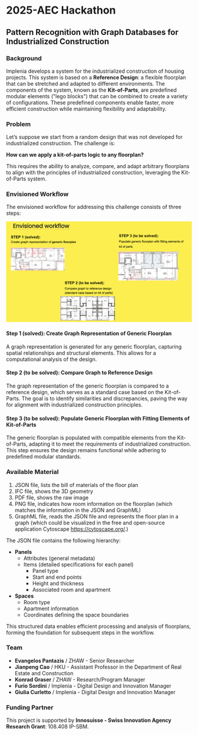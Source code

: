 # 2025-AEC Hackathon

## Pattern Recognition with Graph Databases for Industrialized Construction

### Background
Implenia develops a system for the industrialized construction of housing projects. This system is based on a **Reference Design**: a flexible floorplan that can be stretched and adapted to different environments. The components of the system, known as the **Kit-of-Parts**, are predefined modular elements ("lego blocks") that can be combined to create a variety of configurations. These predefined components enable faster, more efficient construction while maintaining flexibility and adaptability.

### Problem
Let’s suppose we start from a random design that was not developed for industrialized construction. The challenge is: 

**How can we apply a kit-of-parts logic to any floorplan?**

This requires the ability to analyze, compare, and adapt arbitrary floorplans to align with the principles of industrialized construction, leveraging the Kit-of-Parts system.

### Envisioned Workflow
The envisioned workflow for addressing this challenge consists of three steps:

![Envisioned Workflow](images/workflow.png)

#### Step 1 (solved): Create Graph Representation of Generic Floorplan
A graph representation is generated for any generic floorplan, capturing spatial relationships and structural elements. This allows for a computational analysis of the design.

#### Step 2 (to be solved): Compare Graph to Reference Design
The graph representation of the generic floorplan is compared to a reference design, which serves as a standard case based on the Kit-of-Parts. The goal is to identify similarities and discrepancies, paving the way for alignment with industrialized construction principles.

#### Step 3 (to be solved): Populate Generic Floorplan with Fitting Elements of Kit-of-Parts
The generic floorplan is populated with compatible elements from the Kit-of-Parts, adapting it to meet the requirements of industrialized construction. This step ensures the design remains functional while adhering to predefined modular standards.

### Available Material

1.	JSON file, lists the bill of materials of the floor plan
2.	IFC file, shows the 3D geometry
3.	PDF file, shows the raw image 
4.	PNG file, indicates how room information on the floorplan (which matches the information in the JSON and GraphML)
5.	GraphML file, reads the JSON file and represents the floor plan in a graph (which could be visualized in the free and open-source application Cytoscape https://cytoscape.org/.)

The JSON file contains the following hierarchy:

- **Panels**
  - Attributes (general metadata)
  - Items (detailed specifications for each panel)
    - Panel type
    - Start and end points
    - Height and thickness
    - Associated room and apartment
- **Spaces**
  - Room type
  - Apartment information
  - Coordinates defining the space boundaries

This structured data enables efficient processing and analysis of floorplans, forming the foundation for subsequent steps in the workflow.

### Team
- **Evangelos Pantazis** / ZHAW - Senior Researcher  
- **Jianpeng Cao** / HKU - Assistant Professor in the Department of Real Estate and Construction  
- **Konrad Graser** / ZHAW - Research/Program Manager  
- **Furio Sordini** / Implenia - Digital Design and Innovation Manager  
- **Giulia Curletto** / Implenia - Digital Design and Innovation Manager

### Funding Partner
This project is supported by **Innosuisse - Swiss Innovation Agency Research Grant**: 108.408 IP-SBM.
